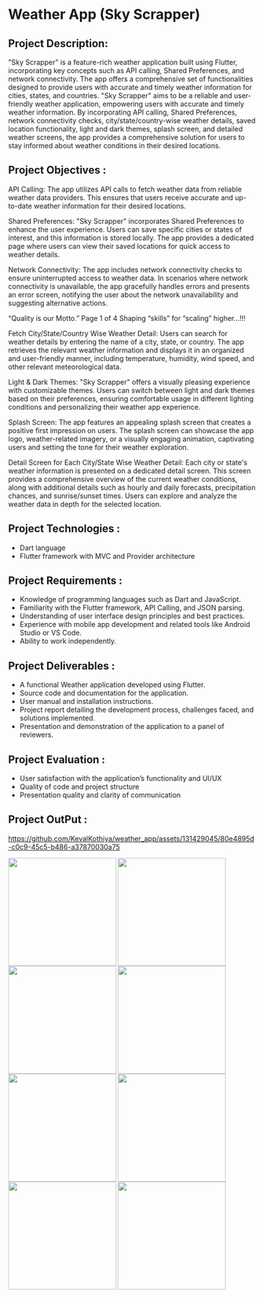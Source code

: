 # Weather App (Sky Scrapper)

## Project Description:

"Sky Scrapper" is a feature-rich weather application built using Flutter, incorporating key
concepts such as API calling, Shared Preferences, and network connectivity. The app offers a
comprehensive set of functionalities designed to provide users with accurate and timely weather
information for cities, states, and countries.
"Sky Scrapper" aims to be a reliable and user-friendly weather application, empowering users
with accurate and timely weather information. By incorporating API calling, Shared Preferences,
network connectivity checks, city/state/country-wise weather details, saved location
functionality, light and dark themes, splash screen, and detailed weather screens, the app
provides a comprehensive solution for users to stay informed about weather conditions in their
desired locations.

## Project Objectives :

API Calling: The app utilizes API calls to fetch weather data from reliable weather data
providers. This ensures that users receive accurate and up-to-date weather information for their
desired locations.

Shared Preferences: "Sky Scrapper" incorporates Shared Preferences to enhance the user
experience. Users can save specific cities or states of interest, and this information is stored
locally. The app provides a dedicated page where users can view their saved locations for quick
access to weather details.

Network Connectivity: The app includes network connectivity checks to ensure uninterrupted
access to weather data. In scenarios where network connectivity is unavailable, the app
gracefully handles errors and presents an error screen, notifying the user about the network
unavailability and suggesting alternative actions.

“Quality is our Motto.” Page 1 of 4 Shaping “skills” for “scaling” higher...!!!

Fetch City/State/Country Wise Weather Detail: Users can search for weather details by
entering the name of a city, state, or country. The app retrieves the relevant weather information
and displays it in an organized and user-friendly manner, including temperature, humidity, wind
speed, and other relevant meteorological data.

Light & Dark Themes: "Sky Scrapper" offers a visually pleasing experience with customizable
themes. Users can switch between light and dark themes based on their preferences, ensuring
comfortable usage in different lighting conditions and personalizing their weather app
experience.

Splash Screen: The app features an appealing splash screen that creates a positive first
impression on users. The splash screen can showcase the app logo, weather-related imagery, or a
visually engaging animation, captivating users and setting the tone for their weather exploration.

Detail Screen for Each City/State Wise Weather Detail: Each city or state's weather
information is presented on a dedicated detail screen. This screen provides a comprehensive
overview of the current weather conditions, along with additional details such as hourly and
daily forecasts, precipitation chances, and sunrise/sunset times. Users can explore and analyze
the weather data in depth for the selected location.

## Project Technologies :

- Dart language
- Flutter framework with MVC and Provider architecture

## Project Requirements :

- Knowledge of programming languages such as Dart and JavaScript.
- Familiarity with the Flutter framework, API Calling, and JSON parsing.
- Understanding of user interface design principles and best practices.
- Experience with mobile app development and related tools like Android Studio or VS Code.
- Ability to work independently.

## Project Deliverables :

- A functional Weather application developed using Flutter.
- Source code and documentation for the application.
- User manual and installation instructions.
- Project report detailing the development process, challenges faced, and solutions implemented.
- Presentation and demonstration of the application to a panel of reviewers.


## Project Evaluation :

- User satisfaction with the application’s functionality and UI/UX
- Quality of code and project structure
- Presentation quality and clarity of communication


## Project OutPut :




https://github.com/KevalKothiya/weather_app/assets/131429045/80e4895d-c0c9-45c5-b486-a37870030a75




<img align="left" src="https://github.com/KevalKothiya/weather_app/assets/131429045/dfc0ec00-68e7-429c-b164-8c3a91bbfe7d" width="220px">
<img align="left" src="https://github.com/KevalKothiya/weather_app/assets/131429045/32169586-1b05-4e8e-a6f4-8abb015f1bde" width="220px">
<img src="https://github.com/KevalKothiya/weather_app/assets/131429045/c940fda8-ba4a-4390-bd06-f5351a1eae77" width="220px">

<img align="left" src="https://github.com/KevalKothiya/weather_app/assets/131429045/c74630a2-fa8a-4aab-b5b8-3e053fa2ccbf" width="220px">
<img align="left" src="https://github.com/KevalKothiya/weather_app/assets/131429045/85759696-72c5-4f95-b8f8-d3abfce9253f" width="220px">
<img src="https://github.com/KevalKothiya/weather_app/assets/131429045/f77b5d04-872b-48d2-afad-5d621a510348" width="220px">

<img align="left" src="https://github.com/KevalKothiya/weather_app/assets/131429045/1a458d54-ad6c-4460-bb49-40d34813917b" width="220px">
<img align="left" src="https://github.com/KevalKothiya/weather_app/assets/131429045/a35ecf6f-9486-4f14-a479-fb31246af4cc" width="220px">


